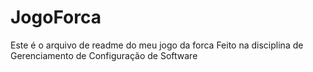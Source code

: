 # JogoForca
Este é o arquivo de readme do meu jogo da forca
Feito na disciplina de Gerenciamento de Configuração de Software
